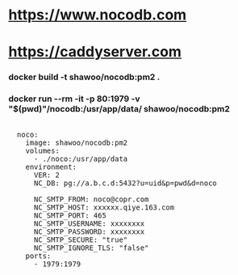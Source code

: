 # https://www.nocodb.com
# https://caddyserver.com

### docker build -t shawoo/nocodb:pm2 .

### docker run --rm -it -p 80:1979 -v "$(pwd)"/nocodb:/usr/app/data/ shawoo/nocodb:pm2

<pre>

  noco:
    image: shawoo/nocodb:pm2
    volumes:
      - ./noco:/usr/app/data
    environment:
      VER: 2
      NC_DB: pg://a.b.c.d:5432?u=uid&p=pwd&d=noco

      NC_SMTP_FROM: noco@copr.com
      NC_SMTP_HOST: xxxxxx.qiye.163.com
      NC_SMTP_PORT: 465
      NC_SMTP_USERNAME: xxxxxxxx
      NC_SMTP_PASSWORD: xxxxxxxx
      NC_SMTP_SECURE: "true"
      NC_SMTP_IGNORE_TLS: "false"
    ports:
      - 1979:1979

</pre>
